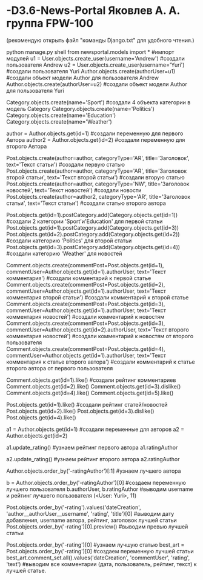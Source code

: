 # -D3.6-News-Portal Яковлев А. А. группа FPW-100
(рекомендую открыть файл "команды Django.txt" для удобного чтения.)

python manage.py shell
from newsportal.models import * 			#импорт модулей
u1 = User.objects.create_user(username='Andrew')	#создали пользователя Andrew
u2 = User.objects.create_user(username='Yuri')		#создали пользователя Yuri
Author.objects.create(authorUser=u1)			#создали объект модели Author для пользователя Andrew
Author.objects.create(authorUser=u2)			#создали объект модели Author для пользователя Yuri

Category.objects.create(name='Sport')			#создали 4 объекта категории в модель Category
Category.objects.create(name='Politics')		
Category.objects.create(name='Education')
Category.objects.create(name='Weather')

author = Author.objects.get(id=1)			#создали переменную для первого Автора
author2 = Author.objects.get(id=2)			#создали переменную для второго Автора

Post.objects.create(author=author, categoryType='AR', title='Заголовок', text='Текст статьи')				#создали первую статью
Post.objects.create(author=author, categoryType='AR', title='Заголовок второй статьи', text='Текст второй статьи')	#создали вторую статью
Post.objects.create(author=author, categoryType='NW', title='Заголовок новостей', text='Текст новостей')		#создали новости
Post.objects.create(author=author2, categoryType='AR', title='Заголовок статьи', text='Текст статьи')			#создали статью второго автора

Post.objects.get(id=1).postCategory.add(Category.objects.get(id=1))		#создали 2 категории 'Sport'и'Education' для первой статьи
Post.objects.get(id=1).postCategory.add(Category.objects.get(id=3)) 
Post.objects.get(id=2).postCategory.add(Category.objects.get(id=2)) 		#создали категорию 'Politics' для второй статьи
Post.objects.get(id=3).postCategory.add(Category.objects.get(id=4))		#создали категорию 'Weather' для новостей

Comment.objects.create(commentPost=Post.objects.get(id=1), commentUser=Author.objects.get(id=1).authorUser, text='Текст  комментария')				#создали комментарий к первой статье	
Comment.objects.create(commentPost=Post.objects.get(id=2), commentUser=Author.objects.get(id=1).authorUser, text='Текст  комментария второй статьи')		#создали комментарий к второй статье
Comment.objects.create(commentPost=Post.objects.get(id=3), commentUser=Author.objects.get(id=1).authorUser, text='Текст  комментария новостей')			#создали комментарий к новостям
Comment.objects.create(commentPost=Post.objects.get(id=3), commentUser=Author.objects.get(id=2).authorUser, text='Текст второго комментария новостей')		#создали комментарий к новостям от второго пользователя
Comment.objects.create(commentPost=Post.objects.get(id=4), commentUser=Author.objects.get(id=1).authorUser, text='Текст комментария к статье второго автора')	#создали комментарий к статье второго автора от первого пользователя

Comment.objects.get(id=1).like() 		#создали рейтинг комментариев
Comment.objects.get(id=2).like() 
Comment.objects.get(id=3).dislike() 
Comment.objects.get(id=4).like() 
Comment.objects.get(id=5).like() 

Post.objects.get(id=1).like() 		#создали рейтинг статей/новостей
Post.objects.get(id=2).like() 
Post.objects.get(id=3).dislike() 
Post.objects.get(id=4).like() 

a1 = Author.objects.get(id=1)		#создали переменные для авторов
a2 = Author.objects.get(id=2)

a1.update_rating()			#узнаем рейтинг первого автора
a1.ratingAuthor

a2.update_rating()			#узнаем рейтинг второго автора
a2.ratingAuthor

Author.objects.order_by('-ratingAuthor')[:1]	#узнаем лучшего автора

b = Author.objects.order_by('-ratingAuthor')[0]	#создаем переменную лучшего пользователя
b.authorUser, b.ratingAuthor 			#выводим username и рейтинг лучшего пользователя
(<User: Yuri>, 11)

Post.objects.order_by('-rating').values('dateCreation', 'author__authorUser__username', 'rating', 'title')[0]		#выводим дату добавления, username автора, рейтинг, заголовок лучшей статьи
Post.objects.order_by('-rating')[0].preview()										#выводим превью лучшей статьи

Post.objects.order_by('-rating')[0]							#узнаем лучшую статью
best_art = Post.objects.order_by('-rating')[0]						#создаем переменную лучшей статьи
best_art.comment_set.all().values('dateCreation', 'commentUser', 'rating', 'text')	#выводим все комментарии (дата, пользователь, рейтинг, текст) к лучшей статье.
